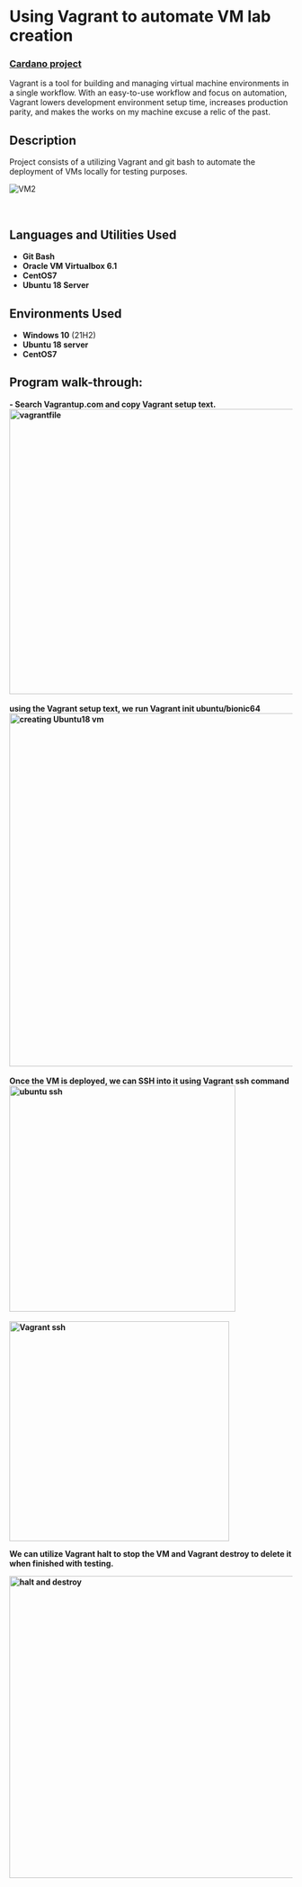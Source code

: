 

<h1>Using Vagrant to automate VM lab creation</h1>

### [Cardano project](https://cardano.org/)
Vagrant is a tool for building and managing virtual machine environments in a single workflow. With an easy-to-use workflow and focus on automation, Vagrant lowers development environment setup time, increases production parity, and makes the works on my machine excuse a relic of the past.

<h2>Description</h2>
Project consists of a utilizing Vagrant and git bash to automate the deployment of VMs locally for testing purposes.

![VM2](https://user-images.githubusercontent.com/85902399/203842471-44d8404c-41e0-4bc5-a85e-785d17fe0cee.png)


<br />


<h2>Languages and Utilities Used</h2>

- <b>Git Bash</b> 
- <b>Oracle VM Virtualbox 6.1 </b>
- <b>CentOS7</b>
- <b>Ubuntu 18 Server</b>

<h2>Environments Used </h2>

- <b>Windows 10</b> (21H2)
- <b>Ubuntu 18 server
- <b>CentOS7

<h2>Program walk-through:</h2>

<p align="left">
- Search Vagrantup.com and copy Vagrant setup text. <br/>

<img width="507" alt="vagrantfile" src="https://user-images.githubusercontent.com/85902399/203842828-34ac9bac-6a50-4537-8acd-21fee76e8fac.png">


<br />
<br />
using the Vagrant setup text, we run Vagrant init ubuntu/bionic64  <br/>
  
<img width="628" alt="creating Ubuntu18 vm" src="https://user-images.githubusercontent.com/85902399/203843074-7c8304b2-f672-426b-ae47-4303827984c8.png">


<br />
<br />
Once the VM is deployed, we can SSH into it using Vagrant ssh command <br/>

<img width="402" alt="ubuntu ssh" src="https://user-images.githubusercontent.com/85902399/203843301-68234a4d-8d58-4db9-9d39-d3b71a4b6660.png">

<br />
<br />
<img width="391" alt="Vagrant ssh" src="https://user-images.githubusercontent.com/85902399/203843356-1570ab84-2119-4d30-b410-19c0764f0ef6.png">


<br />

We can utilize Vagrant halt to stop the VM and Vagrant destroy to delete it when finished with testing.

<img width="537" alt="halt and destroy" src="https://user-images.githubusercontent.com/85902399/203843732-43e15ab9-8b26-42a2-b541-e4af31b122c9.png">


</p>
